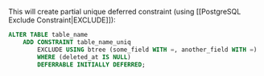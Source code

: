This will create partial unique deferred constraint (using [[PostgreSQL Exclude Constraint|EXCLUDE]]):

```sql
ALTER TABLE table_name
    ADD CONSTRAINT table_name_uniq
        EXCLUDE USING btree (some_field WITH =, another_field WITH =)
        WHERE (deleted_at IS NULL)
        DEFERRABLE INITIALLY DEFERRED;
```
